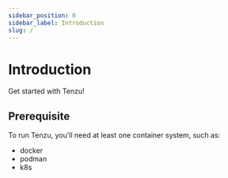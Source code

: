 ```yaml
---
sidebar_position: 0
sidebar_label: Introduction
slug: /
---
```


# Introduction

Get started with Tenzu!

## Prerequisite

To run Tenzu, you'll need at least one container system, such as:
- docker
- podman
- k8s